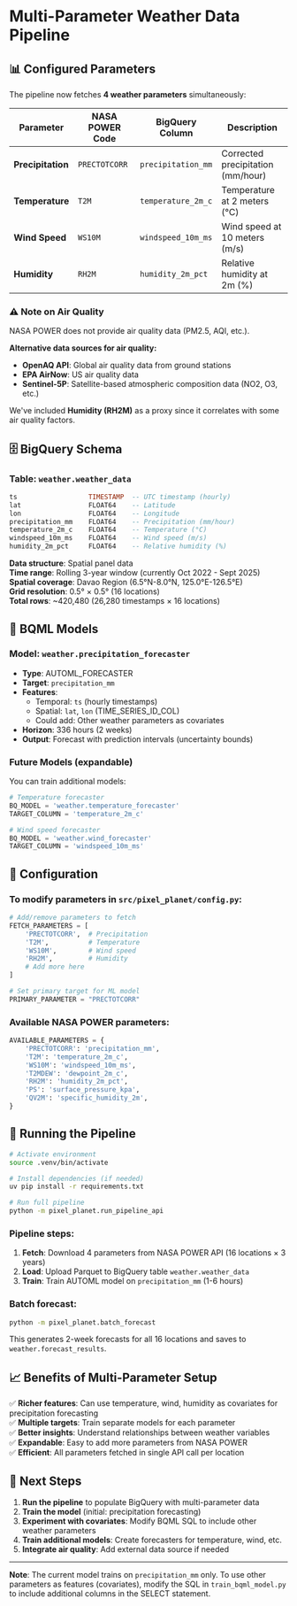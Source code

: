 # Multi-Parameter Weather Data Pipeline

## 📊 Configured Parameters

The pipeline now fetches **4 weather parameters** simultaneously:

| Parameter | NASA POWER Code | BigQuery Column | Description |
|-----------|----------------|-----------------|-------------|
| **Precipitation** | `PRECTOTCORR` | `precipitation_mm` | Corrected precipitation (mm/hour) |
| **Temperature** | `T2M` | `temperature_2m_c` | Temperature at 2 meters (°C) |
| **Wind Speed** | `WS10M` | `windspeed_10m_ms` | Wind speed at 10 meters (m/s) |
| **Humidity** | `RH2M` | `humidity_2m_pct` | Relative humidity at 2m (%) |

### ⚠️ Note on Air Quality
NASA POWER does not provide air quality data (PM2.5, AQI, etc.). 

**Alternative data sources for air quality:**
- **OpenAQ API**: Global air quality data from ground stations
- **EPA AirNow**: US air quality data
- **Sentinel-5P**: Satellite-based atmospheric composition data (NO2, O3, etc.)

We've included **Humidity (RH2M)** as a proxy since it correlates with some air quality factors.

## 🗄️ BigQuery Schema

### Table: `weather.weather_data`

```sql
ts                  TIMESTAMP  -- UTC timestamp (hourly)
lat                 FLOAT64    -- Latitude
lon                 FLOAT64    -- Longitude
precipitation_mm    FLOAT64    -- Precipitation (mm/hour)
temperature_2m_c    FLOAT64    -- Temperature (°C)
windspeed_10m_ms    FLOAT64    -- Wind speed (m/s)
humidity_2m_pct     FLOAT64    -- Relative humidity (%)
```

**Data structure**: Spatial panel data  
**Time range**: Rolling 3-year window (currently Oct 2022 - Sept 2025)  
**Spatial coverage**: Davao Region (6.5°N-8.0°N, 125.0°E-126.5°E)  
**Grid resolution**: 0.5° × 0.5° (16 locations)  
**Total rows**: ~420,480 (26,280 timestamps × 16 locations)

## 🤖 BQML Models

### Model: `weather.precipitation_forecaster`

- **Type**: AUTOML_FORECASTER
- **Target**: `precipitation_mm`
- **Features**: 
  - Temporal: `ts` (hourly timestamps)
  - Spatial: `lat`, `lon` (TIME_SERIES_ID_COL)
  - Could add: Other weather parameters as covariates
- **Horizon**: 336 hours (2 weeks)
- **Output**: Forecast with prediction intervals (uncertainty bounds)

### Future Models (expandable)

You can train additional models:

```python
# Temperature forecaster
BQ_MODEL = 'weather.temperature_forecaster'
TARGET_COLUMN = 'temperature_2m_c'

# Wind speed forecaster
BQ_MODEL = 'weather.wind_forecaster'
TARGET_COLUMN = 'windspeed_10m_ms'
```

## 📝 Configuration

### To modify parameters in `src/pixel_planet/config.py`:

```python
# Add/remove parameters to fetch
FETCH_PARAMETERS = [
    'PRECTOTCORR',  # Precipitation
    'T2M',          # Temperature
    'WS10M',        # Wind speed
    'RH2M',         # Humidity
    # Add more here
]

# Set primary target for ML model
PRIMARY_PARAMETER = "PRECTOTCORR"
```

### Available NASA POWER parameters:

```python
AVAILABLE_PARAMETERS = {
    'PRECTOTCORR': 'precipitation_mm',
    'T2M': 'temperature_2m_c',
    'WS10M': 'windspeed_10m_ms',
    'T2MDEW': 'dewpoint_2m_c',
    'RH2M': 'humidity_2m_pct',
    'PS': 'surface_pressure_kpa',
    'QV2M': 'specific_humidity_2m',
}
```

## 🚀 Running the Pipeline

```bash
# Activate environment
source .venv/bin/activate

# Install dependencies (if needed)
uv pip install -r requirements.txt

# Run full pipeline
python -m pixel_planet.run_pipeline_api
```

### Pipeline steps:
1. **Fetch**: Download 4 parameters from NASA POWER API (16 locations × 3 years)
2. **Load**: Upload Parquet to BigQuery table `weather.weather_data`
3. **Train**: Train AUTOML model on `precipitation_mm` (1-6 hours)

### Batch forecast:
```bash
python -m pixel_planet.batch_forecast
```

This generates 2-week forecasts for all 16 locations and saves to `weather.forecast_results`.

## 📈 Benefits of Multi-Parameter Setup

✅ **Richer features**: Can use temperature, wind, humidity as covariates for precipitation forecasting  
✅ **Multiple targets**: Train separate models for each parameter  
✅ **Better insights**: Understand relationships between weather variables  
✅ **Expandable**: Easy to add more parameters from NASA POWER  
✅ **Efficient**: All parameters fetched in single API call per location  

## 🎯 Next Steps

1. **Run the pipeline** to populate BigQuery with multi-parameter data
2. **Train the model** (initial: precipitation forecasting)
3. **Experiment with covariates**: Modify BQML SQL to include other weather parameters
4. **Train additional models**: Create forecasters for temperature, wind, etc.
5. **Integrate air quality**: Add external data source if needed

---

**Note**: The current model trains on `precipitation_mm` only. To use other parameters as features (covariates), modify the SQL in `train_bqml_model.py` to include additional columns in the SELECT statement.

